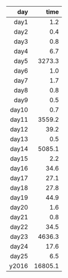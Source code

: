 |   day |    time |
|------:|--------:|
| day1  |     1.2 |
| day2  |     0.4 |
| day3  |     0.8 |
| day4  |     6.7 |
| day5  |  3273.3 |
| day6  |     1.0 |
| day7  |     1.7 |
| day8  |     0.8 |
| day9  |     0.5 |
| day10 |     0.7 |
| day11 |  3559.2 |
| day12 |    39.2 |
| day13 |     0.5 |
| day14 |  5085.1 |
| day15 |     2.2 |
| day16 |    34.6 |
| day17 |    27.1 |
| day18 |    27.8 |
| day19 |    44.9 |
| day20 |     1.6 |
| day21 |     0.8 |
| day22 |    34.5 |
| day23 |  4636.3 |
| day24 |    17.6 |
| day25 |     6.5 |
| y2016 | 16805.1 |
